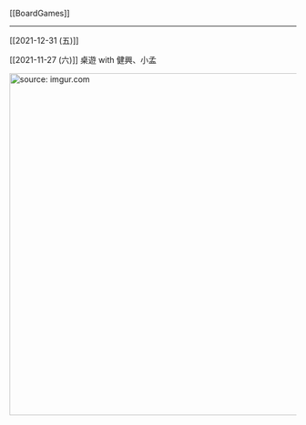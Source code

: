 [[BoardGames]]

---

[[2021-12-31 (五)]] 

[[2021-11-27 (六)]] 桌遊 with 健興、小孟

<a href="https://imgur.com/2ZfFetO"><img src="https://i.imgur.com/2ZfFetO.jpg" title="source: imgur.com" width="600px" /></a>

